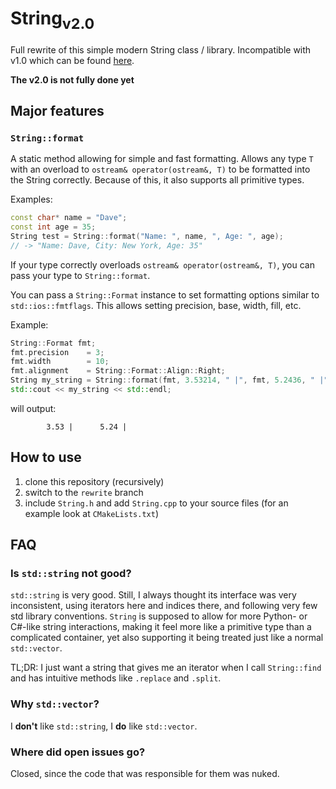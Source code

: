 # String<sub>v2.0</sub>

Full rewrite of this simple modern String class / library. Incompatible with v1.0 which can be found [here](https://github.com/lionkor/legacy-1.0).

**The v2.0 is not fully done yet**

## Major features

### `String::format`
A static method allowing for simple and fast formatting. Allows any type `T` with an overload to `ostream& operator(ostream&, T)` to be formatted into the String correctly.
Because of this, it also supports all primitive types.

Examples: 

```cpp
const char* name = "Dave";
const int age = 35;
String test = String::format("Name: ", name, ", Age: ", age);
// -> "Name: Dave, City: New York, Age: 35"
```

If your type correctly overloads `ostream& operator(ostream&, T)`, you can pass your type to `String::format`.

You can pass a `String::Format` instance to set formatting options similar to `std::ios::fmtflags`. This allows setting precision, base, width, fill, etc.

Example:
```cpp
String::Format fmt;
fmt.precision    = 3;
fmt.width        = 10;
fmt.alignment    = String::Format::Align::Right;
String my_string = String::format(fmt, 3.53214, " |", fmt, 5.2436, " |");
std::cout << my_string << std::endl;
```
will output:
```
        3.53 |      5.24 |
```

## How to use

1. clone this repository (recursively)
2. switch to the `rewrite` branch
3. include `String.h` and add `String.cpp` to your source files (for an example look at `CMakeLists.txt`)

## FAQ

### Is `std::string` not good?

`std::string` is very good. Still, I always thought its interface was very inconsistent, using iterators here and indices there, and following very few std library conventions.
`String` is supposed to allow for more Python- or C#-like string interactions, making it feel more like a primitive type than a complicated container, yet also supporting it being treated just like a normal `std::vector`.

TL;DR: I just want a string that gives me an iterator when I call `String::find` and has intuitive methods like `.replace` and `.split`.

### Why `std::vector`?
I **don't** like `std::string`, I **do** like `std::vector`. 

### Where did open issues go?

Closed, since the code that was responsible for them was nuked. 
